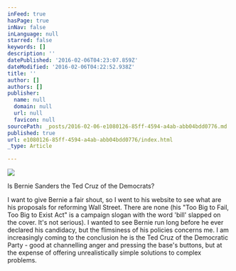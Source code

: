 ```yaml
---
inFeed: true
hasPage: true
inNav: false
inLanguage: null
starred: false
keywords: []
description: ''
datePublished: '2016-02-06T04:23:07.859Z'
dateModified: '2016-02-06T04:22:52.938Z'
title: ''
author: []
authors: []
publisher:
  name: null
  domain: null
  url: null
  favicon: null
sourcePath: _posts/2016-02-06-e1080126-85ff-4594-a4ab-abb04bdd0776.md
published: true
url: e1080126-85ff-4594-a4ab-abb04bdd0776/index.html
_type: Article

---
```

![](https://the-grid-user-content.s3-us-west-2.amazonaws.com/4853eab8-d481-422c-b50e-562d16784129.jpg)

Is Bernie Sanders the Ted Cruz of the Democrats?

I want to give Bernie a fair shout, so I went to his website to see what are his proposals for reforming Wall Street. There are none (his "Too Big to Fail, Too Big to Exist Act" is a campaign slogan with the word 'bill' slapped on the cover. It's not serious). I wanted to see Bernie run long before he ever declared his candidacy, but the flimsiness of his policies concerns me. I am increasingly coming to the conclusion he is the Ted Cruz of the Democratic Party - good at channelling anger and pressing the base's buttons, but at the expense of offering unrealistically simple solutions to complex problems.